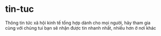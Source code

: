 # tin-tuc
Thông tin tức xã hội kinh tế tổng hợp dành cho mọi người, hãy tham gia cùng với chúng tui bạn sẽ nhận được tin nhanh nhất, nhiều hơn ở nơi khác
